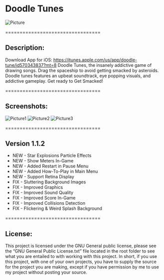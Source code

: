 Doodle Tunes
===========

![Picture](http://gyazo.com/25365eac65a0bdf86987754a691d8f3c.png)

=================================

## Description:

Download App for iOS: https://itunes.apple.com/us/app/doodle-tune/id570343837?mt=8
Doodle Tunes, the insanely addictive game of drawing songs. Drag the spaceship to avoid getting smacked by asteroids. Doodle tunes features an upbeat soundtrack, eye popping visuals, and addictive gameplay. Get ready to Get Smacked!

=================================

## Screenshots:
![Picture1](http://a995.phobos.apple.com/us/r1000/060/Purple/v4/c8/7f/c1/c87fc1b7-e046-9ed8-7560-b4ca23b2150f/mzl.xbfyysgm.320x480-75.jpg)
![Picture2](http://a157.phobos.apple.com/us/r1000/078/Purple2/v4/e3/2c/92/e32c928a-92fb-de9e-c011-8ffcb5db97d4/mzl.gbmpzrni.320x480-75.jpg)
![Picture3](http://a1382.phobos.apple.com/us/r1000/091/Purple2/v4/5d/f3/73/5df3730c-6b2a-56d3-2230-addda2c4ae24/mzl.iihogyck.320x480-75.jpg)

=================================

## Version 1.1.2
* NEW - Star Explosions Particle Effects
* NEW - Show Meters In-Game
* NEW - Added Restart in Pause Menu
* NEW - Added How-To-Play in Main Menu
* NEW - Support Retina Display
* FIX - Sluttering Background Images
* FIX - Improved Graphics
* FIX - Improved Sound Quality
* FIX - Improved Score In-Game
* FIX - Improved Collisions Detection
* FIX - Flickering & Weird Splash Background

=================================
## License: 
This project is licensed under the GNU General public license, please see the “GNU General Public License.txt” file located in the root folder to see what you are entailed to with working with this project. In short, if you use this project, with one of your own projects, you have to supply the source for the project you are making, except if you have permission by me to use my project without posting your source.
